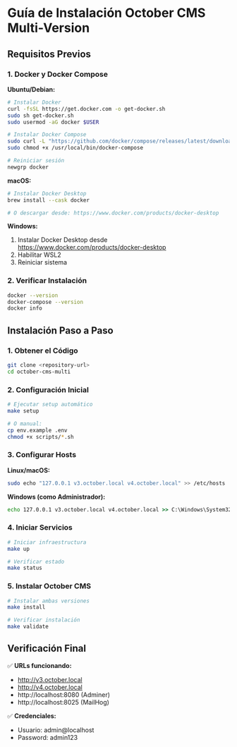 # Guía de Instalación October CMS Multi-Version

## Requisitos Previos

### 1. Docker y Docker Compose

**Ubuntu/Debian:**
```bash
# Instalar Docker
curl -fsSL https://get.docker.com -o get-docker.sh
sudo sh get-docker.sh
sudo usermod -aG docker $USER

# Instalar Docker Compose
sudo curl -L "https://github.com/docker/compose/releases/latest/download/docker-compose-$(uname -s)-$(uname -m)" -o /usr/local/bin/docker-compose
sudo chmod +x /usr/local/bin/docker-compose

# Reiniciar sesión
newgrp docker
```

**macOS:**
```bash
# Instalar Docker Desktop
brew install --cask docker

# O descargar desde: https://www.docker.com/products/docker-desktop
```

**Windows:**
1. Instalar Docker Desktop desde https://www.docker.com/products/docker-desktop
2. Habilitar WSL2
3. Reiniciar sistema

### 2. Verificar Instalación

```bash
docker --version
docker-compose --version
docker info
```

## Instalación Paso a Paso

### 1. Obtener el Código

```bash
git clone <repository-url>
cd october-cms-multi
```

### 2. Configuración Inicial

```bash
# Ejecutar setup automático
make setup

# O manual:
cp env.example .env
chmod +x scripts/*.sh
```

### 3. Configurar Hosts

**Linux/macOS:**
```bash
sudo echo "127.0.0.1 v3.october.local v4.october.local" >> /etc/hosts
```

**Windows (como Administrador):**
```cmd
echo 127.0.0.1 v3.october.local v4.october.local >> C:\Windows\System32\drivers\etc\hosts
```

### 4. Iniciar Servicios

```bash
# Iniciar infraestructura
make up

# Verificar estado
make status
```

### 5. Instalar October CMS

```bash
# Instalar ambas versiones
make install

# Verificar instalación
make validate
```

## Verificación Final

✅ **URLs funcionando:**
- http://v3.october.local
- http://v4.october.local
- http://localhost:8080 (Adminer)
- http://localhost:8025 (MailHog)

✅ **Credenciales:**
- Usuario: admin@localhost
- Password: admin123 